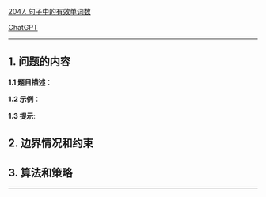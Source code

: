 [2047. 句子中的有效单词数](https://leetcode.cn/problems/number-of-valid-words-in-a-sentence)

[ChatGPT](chat.openai.com)

---

## 1. 问题的内容
**1.1 题目描述**：

**1.2 示例**：

**1.3 提示**:

## 2. 边界情况和约束


## 3. 算法和策略

---

